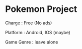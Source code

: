 # Pokemon Project

Charge : Free (No ads)

Platform : Android, IOS (maybe)

Game Genre : leave alone
